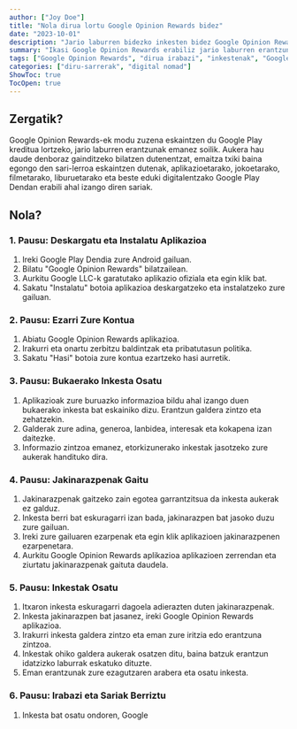 ```yaml
---
author: ["Joy Doe"]
title: "Nola dirua lortu Google Opinion Rewards bidez"
date: "2023-10-01"
description: "Jario laburren bidezko inkesten bidez Google Opinion Rewards erabiliz Google Play kreditua lortzeko gida laburra."
summary: "Ikasi Google Opinion Rewards erabiliz jario laburren erantzunak emanez Google Play kreditua nola lortu. Gida honek instalazio prozesua, irabazien maximizatzeko aholkuak eta zure sariak baliatzeko nola ikasi erakusten du."
tags: ["Google Opinion Rewards", "dirua irabazi", "inkestenak", "Google Play kreditua"]
categories: ["diru-sarrerak", "digital nomad"]
ShowToc: true
TocOpen: true
---
```


## Zergatik?

Google Opinion Rewards-ek modu zuzena eskaintzen du Google Play kreditua lortzeko, jario laburren erantzunak emanez soilik. Aukera hau daude denboraz gainditzeko bilatzen dutenentzat, emaitza txiki baina egongo den sari-lerroa eskaintzen dutenak, aplikazioetarako, jokoetarako, filmetarako, liburuetarako eta beste eduki digitalentzako Google Play Dendan erabili ahal izango diren sariak.

## Nola?

### 1. Pausu: Deskargatu eta Instalatu Aplikazioa

1. Ireki Google Play Dendia zure Android gailuan.
2. Bilatu "Google Opinion Rewards" bilatzailean.
3. Aurkitu Google LLC-k garatutako aplikazio ofiziala eta egin klik bat.
4. Sakatu "Instalatu" botoia aplikazioa deskargatzeko eta instalatzeko zure gailuan.

### 2. Pausu: Ezarri Zure Kontua

1. Abiatu Google Opinion Rewards aplikazioa.
2. Irakurri eta onartu zerbitzu baldintzak eta pribatutasun politika.
3. Sakatu "Hasi" botoia zure kontua ezartzeko hasi aurretik.

### 3. Pausu: Bukaerako Inkesta Osatu

1. Aplikazioak zure buruazko informazioa bildu ahal izango duen bukaerako inkesta bat eskainiko dizu. Erantzun galdera zintzo eta zehatzekin.
2. Galderak zure adina, generoa, lanbidea, interesak eta kokapena izan daitezke.
3. Informazio zintzoa emanez, etorkizunerako inkestak jasotzeko zure aukerak handituko dira.

### 4. Pausu: Jakinarazpenak Gaitu

1. Jakinarazpenak gaitzeko zain egotea garrantzitsua da inkesta aukerak ez galduz.
2. Inkesta berri bat eskuragarri izan bada, jakinarazpen bat jasoko duzu zure gailuan.
3. Ireki zure gailuaren ezarpenak eta egin klik aplikazioen jakinarazpenen ezarpenetara.
4. Aurkitu Google Opinion Rewards aplikazioa aplikazioen zerrendan eta ziurtatu jakinarazpenak gaituta daudela.

### 5. Pausu: Inkestak Osatu

1. Itxaron inkesta eskuragarri dagoela adierazten duten jakinarazpenak.
2. Inkesta jakinarazpen bat jasanez, ireki Google Opinion Rewards aplikazioa.
3. Irakurri inkesta galdera zintzo eta eman zure iritzia edo erantzuna zintzoa.
4. Inkestak ohiko galdera aukerak osatzen ditu, baina batzuk erantzun idatzizko laburrak eskatuko dituzte.
5. Eman erantzunak zure ezagutzaren arabera eta osatu inkesta.

### 6. Pausu: Irabazi eta Sariak Berriztu

1. Inkesta bat osatu ondoren, Google